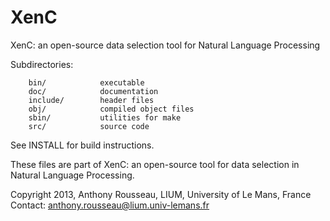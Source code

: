 XenC
====

XenC: an open-source data selection tool for Natural Language Processing

Subdirectories:

		bin/			executable
		doc/			documentation
		include/		header files
		obj/			compiled object files
		sbin/			utilities for make
		src/			source code
		
See INSTALL for build instructions.

These files are part of XenC: an open-source tool for data selection in Natural Language Processing.

Copyright 2013, Anthony Rousseau, LIUM, University of Le Mans, France
Contact: anthony.rousseau@lium.univ-lemans.fr